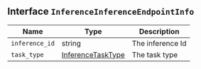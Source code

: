 ## Interface `InferenceInferenceEndpointInfo`

| Name | Type | Description |
| - | - | - |
| `inference_id` | string | The inference Id |
| `task_type` | [InferenceTaskType](./InferenceTaskType.md) | The task type |
